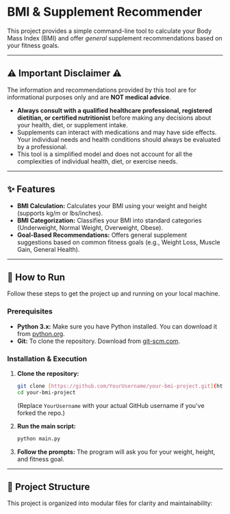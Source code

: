 # BMI & Supplement Recommender

This project provides a simple command-line tool to calculate your Body Mass Index (BMI) and offer *general* supplement recommendations based on your fitness goals.

---

## ⚠️ Important Disclaimer ⚠️

The information and recommendations provided by this tool are for informational purposes only and are **NOT medical advice**.

* **Always consult with a qualified healthcare professional, registered dietitian, or certified nutritionist** before making any decisions about your health, diet, or supplement intake.
* Supplements can interact with medications and may have side effects. Your individual needs and health conditions should always be evaluated by a professional.
* This tool is a simplified model and does not account for all the complexities of individual health, diet, or exercise needs.

---

## ✨ Features

* **BMI Calculation:** Calculates your BMI using your weight and height (supports kg/m or lbs/inches).
* **BMI Categorization:** Classifies your BMI into standard categories (Underweight, Normal Weight, Overweight, Obese).
* **Goal-Based Recommendations:** Offers general supplement suggestions based on common fitness goals (e.g., Weight Loss, Muscle Gain, General Health).

---

## 🚀 How to Run

Follow these steps to get the project up and running on your local machine.

### Prerequisites

* **Python 3.x:** Make sure you have Python installed. You can download it from [python.org](https://www.python.org/downloads/).
* **Git:** To clone the repository. Download from [git-scm.com](https://git-scm.com/downloads).

### Installation & Execution

1.  **Clone the repository:**
    ```bash
    git clone [https://github.com/YourUsername/your-bmi-project.git](https://github.com/YourUsername/your-bmi-project.git)
    cd your-bmi-project
    ```
    (Replace `YourUsername` with your actual GitHub username if you've forked the repo.)

2.  **Run the main script:**
    ```bash
    python main.py
    ```

3.  **Follow the prompts:**
    The program will ask you for your weight, height, and fitness goal.

---

## 📁 Project Structure

This project is organized into modular files for clarity and maintainability:
